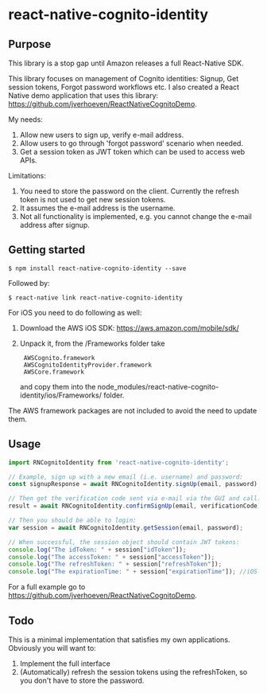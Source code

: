 # react-native-cognito-identity

## Purpose

This library is a stop gap until Amazon releases a full React-Native SDK. 

This library focuses on management of Cognito identities: Signup, Get session tokens, Forgot password workflows etc. I also created a React Native demo application that uses this library: https://github.com/jverhoeven/ReactNativeCognitoDemo.

My needs:

1. Allow new users to sign up, verify e-mail address.
2. Allow users to go through 'forgot password' scenario when needed.
3. Get a session token as JWT token which can be used to access web APIs.

Limitations:

1. You need to store the password on the client. Currently the refresh token is not used to get new session tokens.
2. It assumes the e-mail address is the username.
3. Not all functionality is implemented, e.g. you cannot change the e-mail address after signup.

## Getting started

`$ npm install react-native-cognito-identity --save`

Followed by:

`$ react-native link react-native-cognito-identity`

For iOS you need to do following as well:

1. Download the AWS iOS SDK: https://aws.amazon.com/mobile/sdk/
2. Unpack it, from the /Frameworks folder take 

		AWSCognito.framework
		AWSCognitoIdentityProvider.framework
		AWSCore.framework
	
	and copy them into the node_modules/react-native-cognito-identity/ios/Frameworks/ folder.
	
The AWS framework packages are not included to avoid the need to update them.

## Usage
```javascript
import RNCognitoIdentity from 'react-native-cognito-identity';

// Example, sign up with a new email (i.e. username) and password:
const signupResponse = await RNCognitoIdentity.signUp(email, password);

// Then get the verification code sent via e-mail via the GUI and call:
result = await RNCognitoIdentity.confirmSignUp(email, verificationCode);

// Then you should be able to login:
var session = await RNCognitoIdentity.getSession(email, password);

// When successful, the session object should contain JWT tokens:
console.log("The idToken: " + session["idToken"]);
console.log("The accessToken: " + session["accessToken"]);
console.log("The refreshToken: " + session["refreshToken"]);
console.log("The expirationTime: " + session["expirationTime"]); //iOS only
```
For a full example go to https://github.com/jverhoeven/ReactNativeCognitoDemo.
## Todo
This is a minimal implementation that satisfies my own applications. Obviously you will want to:

1. Implement the full interface
2. (Automatically) refresh the session tokens using the refreshToken, so you don't have to store the password.

